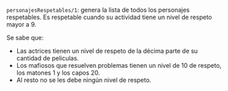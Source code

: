`personajesRespetables/1`: genera la lista de todos los personajes respetables. Es respetable cuando su actividad tiene un nivel de respeto mayor a 9.

Se sabe que:

* Las actrices tienen un nivel de respeto de la décima parte de su cantidad de peliculas.
* Los mafiosos que resuelven problemas tienen un nivel de 10 de respeto, los matones 1 y los capos 20.
* Al resto no se les debe ningún nivel de respeto.
